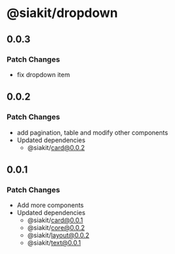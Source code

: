 # @siakit/dropdown

## 0.0.3

### Patch Changes

- fix dropdown item

## 0.0.2

### Patch Changes

- add pagination, table and modify other components
- Updated dependencies
  - @siakit/card@0.0.2

## 0.0.1

### Patch Changes

- Add more components
- Updated dependencies
  - @siakit/card@0.0.1
  - @siakit/core@0.0.2
  - @siakit/layout@0.0.2
  - @siakit/text@0.0.1
